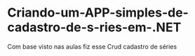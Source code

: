 # Criando-um-APP-simples-de-cadastro-de-s-ries-em-.NET
Com base visto nas aulas fiz esse Crud cadastro de séries
